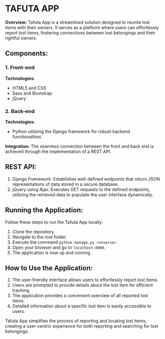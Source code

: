 # TAFUTA APP

**Overview:**
Tafuta App is a streamlined solution designed to reunite lost items with their owners. It serves as a platform where users can effortlessly report lost items, fostering connections between lost belongings and their rightful owners.

## Components:

### 1. Front-end

**Technologies:**
- HTML5 and CSS
- Sass and Bootstrap 
- jQuery

### 2. Back-end

**Technologies:**
- Python utilizing the Django framework for robust backend functionalities.

**Integration:**
The seamless connection between the front and back end is achieved through the implementation of a REST API.

## REST API:

1. Django Framework: Establishes well-defined endpoints that return JSON representations of data stored in a secure database.
2. jQuery using Ajax: Executes GET requests to the defined endpoints, utilizing the retrieved data to populate the user interface dynamically.

## Running the Application:

Follow these steps to run the Tafuta App locally:

1. Clone the repository.
2. Navigate to the root folder.
3. Execute the command `python manage.py runserver`.
4. Open your browser and go to `localhost:8000`.
5. The application is now up and running.

## How to Use the Application:

1. The user-friendly interface allows users to effortlessly report lost items.
2. Users are prompted to provide details about the lost item for efficient tracking.
3. The application provides a convenient overview of all reported lost items.
4. Detailed information about a specific lost item is easily accessible to users.

Tafuta App simplifies the process of reporting and locating lost items, creating a user-centric experience for both reporting and searching for lost belongings.
